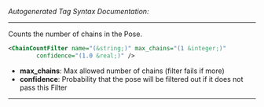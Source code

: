 <!-- THIS IS AN AUTOGENERATED FILE: Don't edit it directly, instead change the schema definition in the code itself. -->

_Autogenerated Tag Syntax Documentation:_

---
Counts the number of chains in the Pose.

```xml
<ChainCountFilter name="(&string;)" max_chains="(1 &integer;)"
        confidence="(1.0 &real;)" />
```

-   **max_chains**: Max allowed number of chains (filter fails if more)
-   **confidence**: Probability that the pose will be filtered out if it does not pass this Filter

---
